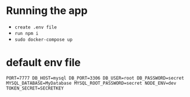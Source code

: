 # Running the app 
- `create .env file` 
- `run npm i` 
- `sudo docker-compose up` 

# default env file 
`
PORT=7777
DB_HOST=mysql
DB_PORT=3306
DB_USER=root
DB_PASSWORD=secret
MYSQL_DATABASE=MyDatabase
MYSQL_ROOT_PASSWORD=secret
NODE_ENV=dev
TOKEN_SECRET=SECRETKEY
`
